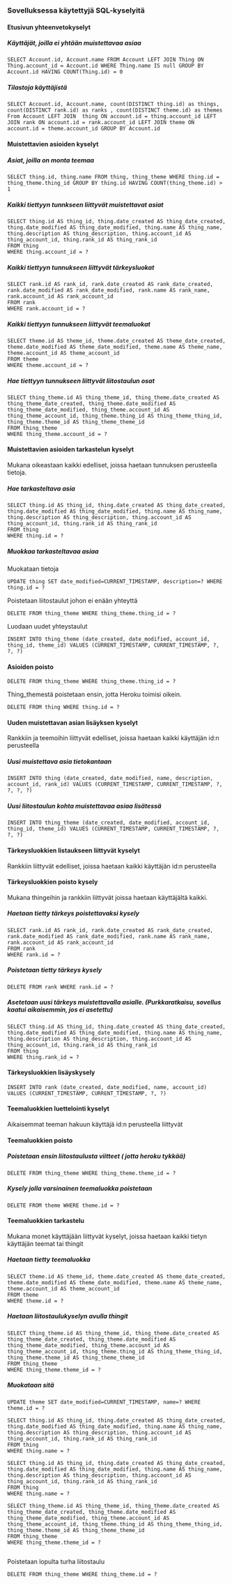 ### Sovelluksessa käytettyjä SQL-kyselyitä

#### Etusivun yhteenvetokyselyt

##### Käyttäjät, joilla ei yhtään muistettavaa asiaa
```
SELECT Account.id, Account.name FROM Account LEFT JOIN Thing ON Thing.account_id = Account.id WHERE Thing.name IS null GROUP BY Account.id HAVING COUNT(Thing.id) = 0

```
##### Tilastoja käyttäjistä
```
SELECT Account.id, Account.name, count(DISTINCT thing.id) as things, count(DISTINCT rank.id) as ranks , count(DISTINCT theme.id) as themes From Account LEFT JOIN  thing ON account.id = thing.account_id LEFT JOIN rank ON account.id = rank.account_id LEFT JOIN theme ON account.id = theme.account_id GROUP BY Account.id 

```

#### Muistettavien asioiden kyselyt

##### Asiat, joilla on monta teemaa
```
SELECT thing.id, thing.name FROM thing, thing_theme WHERE thing.id = thing_theme.thing_id GROUP BY thing.id HAVING COUNT(thing_theme.id) > 1

```
##### Kaikki tiettyyn tunnkseen liittyvät muistettavat asiat
```
SELECT thing.id AS thing_id, thing.date_created AS thing_date_created, thing.date_modified AS thing_date_modified, thing.name AS thing_name, thing.description AS thing_description, thing.account_id AS thing_account_id, thing.rank_id AS thing_rank_id 
FROM thing 
WHERE thing.account_id = ?
```
##### Kaikki tiettyyn tunnukseen liittyvät tärkeysluokat
```
SELECT rank.id AS rank_id, rank.date_created AS rank_date_created, rank.date_modified AS rank_date_modified, rank.name AS rank_name, rank.account_id AS rank_account_id 
FROM rank 
WHERE rank.account_id = ?

```
##### Kaikki tiettyyn tunnukseen liittyvät teemaluokat
```
SELECT theme.id AS theme_id, theme.date_created AS theme_date_created, theme.date_modified AS theme_date_modified, theme.name AS theme_name, theme.account_id AS theme_account_id 
FROM theme 
WHERE theme.account_id = ?

```
##### Hae tiettyyn tunnukseen liittyvät liitostaulun osat
```
SELECT thing_theme.id AS thing_theme_id, thing_theme.date_created AS thing_theme_date_created, thing_theme.date_modified AS thing_theme_date_modified, thing_theme.account_id AS thing_theme_account_id, thing_theme.thing_id AS thing_theme_thing_id, thing_theme.theme_id AS thing_theme_theme_id 
FROM thing_theme 
WHERE thing_theme.account_id = ?

```
#### Muistettavien asioiden tarkastelun kyselyt

Mukana oikeastaan kaikki edelliset, joissa haetaan tunnuksen perusteella tietoja.

##### Hae tarkasteltava asia

```
SELECT thing.id AS thing_id, thing.date_created AS thing_date_created, thing.date_modified AS thing_date_modified, thing.name AS thing_name, thing.description AS thing_description, thing.account_id AS thing_account_id, thing.rank_id AS thing_rank_id 
FROM thing 
WHERE thing.id = ?

```
##### Muokkaa tarkasteltavaa asiaa
Muokataan tietoja
```
UPDATE thing SET date_modified=CURRENT_TIMESTAMP, description=? WHERE thing.id = ?

``` 
Poistetaan liitostaulut johon ei enään yhteyttä
```
DELETE FROM thing_theme WHERE thing_theme.thing_id = ?

```
Luodaan uudet yhteystaulut
```
INSERT INTO thing_theme (date_created, date_modified, account_id, thing_id, theme_id) VALUES (CURRENT_TIMESTAMP, CURRENT_TIMESTAMP, ?, ?, ?)

```
#### Asioiden poisto
```
DELETE FROM thing_theme WHERE thing_theme.thing_id = ?

```
Thing_themestä poistetaan ensin, jotta Heroku toimisi oikein.
```
DELETE FROM thing WHERE thing.id = ?
```

#### Uuden muistettavan asian lisäyksen kyselyt
Rankkiin ja teemoihin liittyvät edelliset, joissa haetaan kaikki käyttäjän id:n perusteella

##### Uusi muistettava asia tietokantaan
```
INSERT INTO thing (date_created, date_modified, name, description, account_id, rank_id) VALUES (CURRENT_TIMESTAMP, CURRENT_TIMESTAMP, ?, ?, ?, ?)

```
##### Uusi liitostaulun kohta muistettavaa asiaa lisätessä
```
INSERT INTO thing_theme (date_created, date_modified, account_id, thing_id, theme_id) VALUES (CURRENT_TIMESTAMP, CURRENT_TIMESTAMP, ?, ?, ?)
``` 

#### Tärkeysluokkien listaukseen liittyvät kyselyt
Rankkiin liittyvät edelliset, joissa haetaan kaikki käyttäjän id:n perusteella

#### Tärkeysluokkien poisto kysely

Mukana thingeihin ja rankkiin liittyvät joissa haetaan käyttäjältä kaikki.

##### Haetaan tietty tärkeys poistettavaksi kysely
```
SELECT rank.id AS rank_id, rank.date_created AS rank_date_created, rank.date_modified AS rank_date_modified, rank.name AS rank_name, rank.account_id AS rank_account_id 
FROM rank 
WHERE rank.id = ?

```
##### Poistetaan tietty tärkeys kysely
```
DELETE FROM rank WHERE rank.id = ?

```
##### Asetetaan uusi tärkeys muistettavalla asialle. (Purkkaratkaisu, sovellus kaatui aikaisemmin, jos ei asetettu)
```
SELECT thing.id AS thing_id, thing.date_created AS thing_date_created, thing.date_modified AS thing_date_modified, thing.name AS thing_name, thing.description AS thing_description, thing.account_id AS thing_account_id, thing.rank_id AS thing_rank_id 
FROM thing 
WHERE thing.rank_id = ?

```

#### Tärkeysluokkien lisäyskysely
```
INSERT INTO rank (date_created, date_modified, name, account_id) VALUES (CURRENT_TIMESTAMP, CURRENT_TIMESTAMP, ?, ?)

```

#### Teemaluokkien luettelointi kyselyt

Aikaisemmat teeman hakuun käyttäjä id:n perusteella liittyvät

#### Teemaluokkien poisto

##### Poistetaan ensin liitostaulusta viitteet ( jotta heroku tykkää)
```
DELETE FROM thing_theme WHERE thing_theme.theme_id = ?

```
##### Kysely jolla varsinainen teemaluokka poistetaan
```
DELETE FROM theme WHERE theme.id = ?
``` 

#### Teemaluokkien tarkastelu
Mukana monet käyttäjään liittyvät kyselyt, joissa haetaan kaikki tietyn käyttäjän teemat tai thingit

##### Haetaan tietty teemaluokka

```
SELECT theme.id AS theme_id, theme.date_created AS theme_date_created, theme.date_modified AS theme_date_modified, theme.name AS theme_name, theme.account_id AS theme_account_id 
FROM theme 
WHERE theme.id = ?

``` 
##### Haetaan liitostaulukyselyn avulla thingit

```
SELECT thing_theme.id AS thing_theme_id, thing_theme.date_created AS thing_theme_date_created, thing_theme.date_modified AS thing_theme_date_modified, thing_theme.account_id AS thing_theme_account_id, thing_theme.thing_id AS thing_theme_thing_id, thing_theme.theme_id AS thing_theme_theme_id 
FROM thing_theme 
WHERE thing_theme.theme_id = ?

``` 
##### Muokataan sitä
```
UPDATE theme SET date_modified=CURRENT_TIMESTAMP, name=? WHERE theme.id = ?
```
```
SELECT thing.id AS thing_id, thing.date_created AS thing_date_created, thing.date_modified AS thing_date_modified, thing.name AS thing_name, thing.description AS thing_description, thing.account_id AS thing_account_id, thing.rank_id AS thing_rank_id 
FROM thing 
WHERE thing.name = ?

```
```
SELECT thing.id AS thing_id, thing.date_created AS thing_date_created, thing.date_modified AS thing_date_modified, thing.name AS thing_name, thing.description AS thing_description, thing.account_id AS thing_account_id, thing.rank_id AS thing_rank_id 
FROM thing 
WHERE thing.name = ?

```
```
SELECT thing_theme.id AS thing_theme_id, thing_theme.date_created AS thing_theme_date_created, thing_theme.date_modified AS thing_theme_date_modified, thing_theme.account_id AS thing_theme_account_id, thing_theme.thing_id AS thing_theme_thing_id, thing_theme.theme_id AS thing_theme_theme_id 
FROM thing_theme 
WHERE thing_theme.theme_id = ?


```
Poistetaan lopulta turha liitostaulu
```
DELETE FROM thing_theme WHERE thing_theme.id = ?

```
